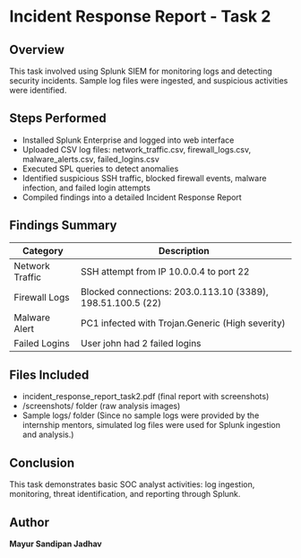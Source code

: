# Incident Response Report - Task 2

## Overview
This task involved using Splunk SIEM for monitoring logs and detecting security incidents. Sample log files were ingested, and suspicious activities were identified.

## Steps Performed
- Installed Splunk Enterprise and logged into web interface
- Uploaded CSV log files: network_traffic.csv, firewall_logs.csv, malware_alerts.csv, failed_logins.csv
- Executed SPL queries to detect anomalies
- Identified suspicious SSH traffic, blocked firewall events, malware infection, and failed login attempts
- Compiled findings into a detailed Incident Response Report

## Findings Summary
| Category | Description |
|----------|-------------|
| Network Traffic | SSH attempt from IP 10.0.0.4 to port 22 |
| Firewall Logs | Blocked connections: 203.0.113.10 (3389), 198.51.100.5 (22) |
| Malware Alert | PC1 infected with Trojan.Generic (High severity) |
| Failed Logins | User john had 2 failed logins |

## Files Included
- incident_response_report_task2.pdf (final report with screenshots)
- /screenshots/ folder (raw analysis images)
- Sample logs/ folder (Since no sample logs were provided by the internship mentors, simulated log files were used for Splunk ingestion and analysis.)

## Conclusion
This task demonstrates basic SOC analyst activities: log ingestion, monitoring, threat identification, and reporting through Splunk.

## Author
**Mayur Sandipan Jadhav**

